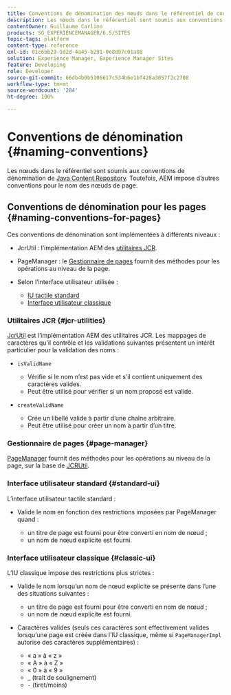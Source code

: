 ```yaml
---
title: Conventions de dénomination des nœuds dans le référentiel de contenu Java
description: Les nœuds dans le référentiel sont soumis aux conventions de dénomination du référentiel de contenu Java.
contentOwner: Guillaume Carlino
products: SG_EXPERIENCEMANAGER/6.5/SITES
topic-tags: platform
content-type: reference
exl-id: 01c6bb29-1d2d-4a45-b291-0e8d97c01a08
solution: Experience Manager, Experience Manager Sites
feature: Developing
role: Developer
source-git-commit: 66db4b0b5106617c534b6e1bf428a3057f2c2708
workflow-type: tm+mt
source-wordcount: '284'
ht-degree: 100%

---
```


# Conventions de dénomination {#naming-conventions}

Les nœuds dans le référentiel sont soumis aux conventions de dénomination de [Java Content Repository](/help/sites-developing/the-basics.md#java-content-repository). Toutefois, AEM impose d’autres conventions pour le nom des nœuds de page.

## Conventions de dénomination pour les pages {#naming-conventions-for-pages}

Ces conventions de dénomination sont implémentées à différents niveaux :

* JcrUtil : l’implémentation AEM des [utilitaires JCR](#jcr-utilities).
* PageManager : le [Gestionnaire de pages](#page-manager) fournit des méthodes pour les opérations au niveau de la page.
* Selon l’interface utilisateur utilisée :

   * [IU tactile standard](#standard-ui)
   * [Interface utilisateur classique](#classic-ui)

### Utilitaires JCR {#jcr-utilities}

[JcrUtil](https://helpx.adobe.com/experience-manager/6-5/sites/developing/using/reference-materials/javadoc/index.html?com/day/cq/commons/jcr/JcrUtil.html) est l’implémentation AEM des utilitaires JCR. Les mappages de caractères qu’il contrôle et les validations suivantes présentent un intérêt particulier pour la validation des noms :

* `isValidName`

   * Vérifie si le nom n’est pas vide et s’il contient uniquement des caractères valides.
   * Peut être utilisé pour vérifier si un nom proposé est valide.

* `createValidName`

   * Crée un libellé valide à partir d’une chaîne arbitraire.
   * Peut être utilisé pour créer un nom à partir d’un titre.

### Gestionnaire de pages {#page-manager}

[PageManager](https://helpx.adobe.com/experience-manager/6-5/sites/developing/using/reference-materials/javadoc/com/day/cq/wcm/api/PageManager.html) fournit des méthodes pour les opérations au niveau de la page, sur la base de [JCRUtil](#jcr-utilities).

### Interface utilisateur standard {#standard-ui}

L’interface utilisateur tactile standard :

* Valide le nom en fonction des restrictions imposées par PageManager quand :

   * un titre de page est fourni pour être converti en nom de nœud ;
   * un nom de nœud explicite est fourni.

### Interface utilisateur classique {#classic-ui}

L’IU classique impose des restrictions plus strictes :

* Valide le nom lorsqu’un nom de nœud explicite se présente dans l’une des situations suivantes :

   * un titre de page est fourni pour être converti en nom de nœud ;
   * un nom de nœud explicite est fourni.

* Caractères valides (seuls ces caractères sont effectivement valides lorsqu’une page est créée dans l’IU classique, même si `PageManagerImpl` autorise des caractères supplémentaires) :

   * « a » à « z »
   * « A » à « Z »
   * « 0 » à « 9 »
   * _ (trait de soulignement)
   * `-` (tiret/moins)
